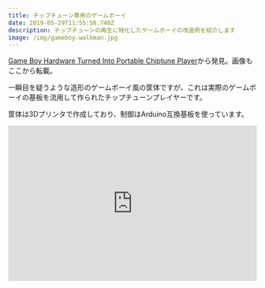 ```yaml
---
title: チップチューン専用のゲームボーイ
date: 2019-05-29T11:55:58.740Z
description: チップチューンの再生に特化したゲームボーイの改造例を紹介します
image: /img/gameboy-walkman.jpg
---
```

[Game Boy Hardware Turned Into Portable Chiptune Player](https://blog.hackster.io/game-boy-hardware-turned-into-portable-chiptune-player-4b7fdaefb65b)から発見。画像もここから転載。

一瞬目を疑うような造形のゲームボーイ風の筐体ですが、これは実際のゲームボーイの基板を流用して作られたチップチューンプレイヤーです。

筐体は3Dプリンタで作成しており、制御はArduino互換基板を使っています。

<iframe width="100%" height="315" src="https://www.youtube.com/embed/o2QePDcWW08" frameborder="0" allow="accelerometer; autoplay; clipboard-write; encrypted-media; gyroscope; picture-in-picture" allowfullscreen></iframe>

